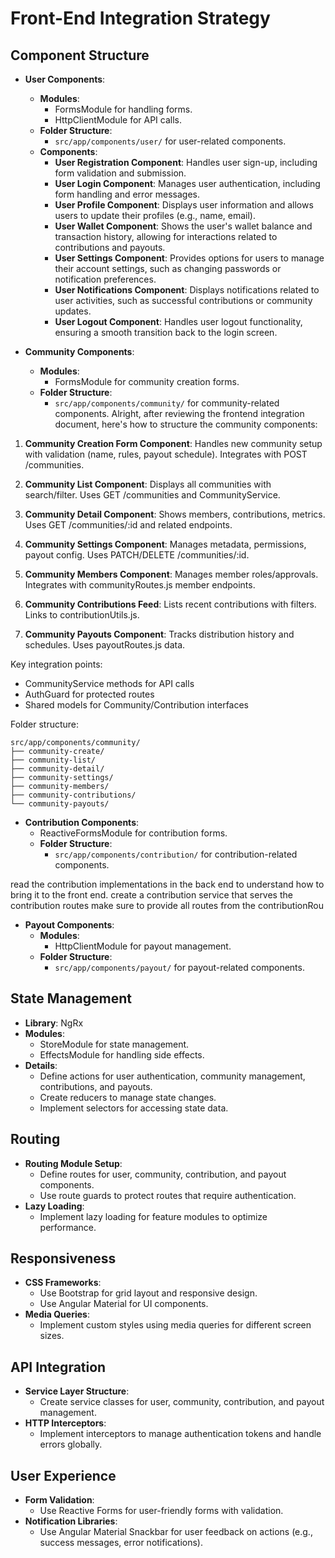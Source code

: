 # Front-End Integration Strategy

## Component Structure
- **User Components**: 
  - **Modules**: 
    - FormsModule for handling forms.
    - HttpClientModule for API calls.
  - **Folder Structure**: 
    - `src/app/components/user/` for user-related components.
  - **Components**:
    - **User Registration Component**: Handles user sign-up, including form validation and submission.
    - **User Login Component**: Manages user authentication, including form handling and error messages.
    - **User Profile Component**: Displays user information and allows users to update their profiles (e.g., name, email).
    - **User Wallet Component**: Shows the user's wallet balance and transaction history, allowing for interactions related to contributions and payouts.
    - **User Settings Component**: Provides options for users to manage their account settings, such as changing passwords or notification preferences.
    - **User Notifications Component**: Displays notifications related to user activities, such as successful contributions or community updates.
    - **User Logout Component**: Handles user logout functionality, ensuring a smooth transition back to the login screen.

- **Community Components**: 
  - **Modules**: 
    - FormsModule for community creation forms.
  - **Folder Structure**: 
    - `src/app/components/community/` for community-related components.
    Alright, after reviewing the frontend integration document, here's how to structure the community components:

1. **Community Creation Form Component**: Handles new community setup with validation (name, rules, payout schedule). Integrates with POST /communities.

2. **Community List Component**: Displays all communities with search/filter. Uses GET /communities and CommunityService.

3. **Community Detail Component**: Shows members, contributions, metrics. Uses GET /communities/:id and related endpoints.

4. **Community Settings Component**: Manages metadata, permissions, payout config. Uses PATCH/DELETE /communities/:id.

5. **Community Members Component**: Manages member roles/approvals. Integrates with communityRoutes.js member endpoints.

6. **Community Contributions Feed**: Lists recent contributions with filters. Links to contributionUtils.js.

7. **Community Payouts Component**: Tracks distribution history and schedules. Uses payoutRoutes.js data.

Key integration points:
- CommunityService methods for API calls
- AuthGuard for protected routes
- Shared models for Community/Contribution interfaces

Folder structure:
```
src/app/components/community/
├── community-create/
├── community-list/
├── community-detail/
├── community-settings/
├── community-members/
├── community-contributions/
└── community-payouts/
```



- **Contribution Components**: 
    - ReactiveFormsModule for contribution forms.
  - **Folder Structure**: 
    - `src/app/components/contribution/` for contribution-related components.

read the contribution implementations in the back end to understand how to bring it to the front end. 
create a contribution service that serves the contribution routes make sure to provide all routes from the contributionRou

- **Payout Components**: 
  - **Modules**: 
    - HttpClientModule for payout management.
  - **Folder Structure**: 
    - `src/app/components/payout/` for payout-related components.

## State Management
- **Library**: NgRx
- **Modules**: 
  - StoreModule for state management.
  - EffectsModule for handling side effects.
- **Details**: 
  - Define actions for user authentication, community management, contributions, and payouts.
  - Create reducers to manage state changes.
  - Implement selectors for accessing state data.

## Routing
- **Routing Module Setup**: 
  - Define routes for user, community, contribution, and payout components.
  - Use route guards to protect routes that require authentication.
- **Lazy Loading**: 
  - Implement lazy loading for feature modules to optimize performance.

## Responsiveness
- **CSS Frameworks**: 
  - Use Bootstrap for grid layout and responsive design.
  - Use Angular Material for UI components.
- **Media Queries**: 
  - Implement custom styles using media queries for different screen sizes.

## API Integration
- **Service Layer Structure**: 
  - Create service classes for user, community, contribution, and payout management.
- **HTTP Interceptors**: 
  - Implement interceptors to manage authentication tokens and handle errors globally.

## User Experience
- **Form Validation**: 
  - Use Reactive Forms for user-friendly forms with validation.
- **Notification Libraries**: 
  - Use Angular Material Snackbar for user feedback on actions (e.g., success messages, error notifications).